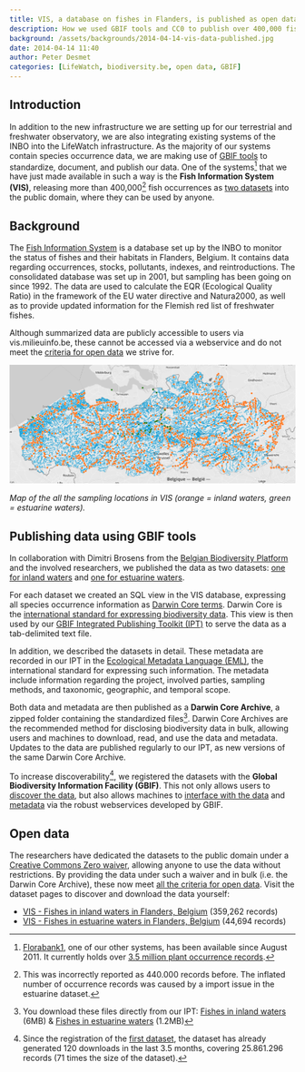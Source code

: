 ```yaml
---
title: VIS, a database on fishes in Flanders, is published as open data
description: How we used GBIF tools and CC0 to publish over 400,000 fish occurrences.
background: /assets/backgrounds/2014-04-14-vis-data-published.jpg
date: 2014-04-14 11:40
author: Peter Desmet
categories: [LifeWatch, biodiversity.be, open data, GBIF]
---
```


## Introduction

In addition to the new infrastructure we are setting up for our terrestrial and freshwater observatory, we are also integrating existing systems of the INBO into the LifeWatch infrastructure. As the majority of our systems contain species occurrence data, we are making use of [GBIF tools](https://www.gbif.org/publishing-data) to standardize, document, and publish our data. One of the systems[^1] that we have just made available in such a way is the **Fish Information System (VIS)**, releasing more than 400,000[^2] fish occurrences as [two datasets](http://www.gbif.org/dataset/search?q=vis+-+Fishes) into the public domain, where they can be used by anyone.

[^1]: [Florabank1](http://doi.org/10.3897/phytokeys.12.2849), one of our other systems, has been available since August 2011. It currently holds over [3.5 million plant occurrence records](http://www.gbif.org/dataset/271c444f-f8d8-4986-b748-e7367755c0c1).

[^2]: This was incorrectly reported as 440.000 records before. The inflated number of occurrence records was caused by a import issue in the estuarine dataset.

## Background

The [Fish Information System](http://vis.milieuinfo.be) is a database set up by the INBO to monitor the status of fishes and their habitats in Flanders, Belgium. It contains data regarding occurrences, stocks, pollutants, indexes, and reintroductions. The consolidated database was set up in 2001, but sampling has been going on since 1992. The data are used to calculate the EQR (Ecological Quality Ratio) in the framework of the EU water directive and Natura2000, as well as to provide updated information for the Flemish red list of freshwater fishes.

Although summarized data are publicly accessible to users via vis.milieuinfo.be, these cannot be accessed via a webservice and do not meet the [criteria for open data](http://opendefinition.org) we strive for.

![Map of VIS sampling locations](/assets/images/2014-04-14-vis-data-published-sampling-locations.png)

*Map of the all the sampling locations in VIS (orange = inland waters, green = estuarine waters).*

## Publishing data using GBIF tools

In collaboration with Dimitri Brosens from the [Belgian Biodiversity Platform](http://www.biodiversity.be) and the involved researchers, we published the data as two datasets: [one for inland waters](https://doi.org/10.15468/gzyxyd) and [one for estuarine waters](https://doi.org/10.15468/estwpt).

For each dataset we created an SQL view in the VIS database, expressing all species occurrence information as [Darwin Core terms](http://rs.tdwg.org/dwc/terms/index.htm). Darwin Core is the [international standard for expressing biodiversity data](http://doi.org/10.1371/journal.pone.0029715). This view is then used by our [GBIF Integrated Publishing Toolkit (IPT)](https://ipt.inbo.be) to serve the data as a tab-delimited text file.

In addition, we described the datasets in detail. These metadata are recorded in our IPT in the [Ecological Metadata Language (EML)](http://en.wikipedia.org/wiki/Ecological_Metadata_Language), the international standard for expressing such information. The metadata include information regarding the project, involved parties, sampling methods, and taxonomic, geographic, and temporal scope.

Both data and metadata are then published as a **Darwin Core Archive**, a zipped folder containing the standardized files[^3]. Darwin Core Archives are the recommended method for disclosing biodiversity data in bulk, allowing users and machines to download, read, and use the data and metadata. Updates to the data are published regularly to our IPT, as new versions of the same Darwin Core Archive.

[^3]: You download these files directly from our IPT: [Fishes in inland waters](https://ipt.inbo.be/archive.do?r=vis-inland-occurrences) (6MB) & [Fishes in estuarine waters](https://ipt.inbo.be/archive.do?r=vis-estuarine-occurrences) (1.2MB)

To increase discoverability[^4], we registered the datasets with the **Global Biodiversity Information Facility (GBIF)**. This not only allows users to [discover the data](http://www.gbif.org/dataset/search?q=vis), but also allows machines to [interface with the data](http://www.gbif.org/developer/occurrence) and [metadata](http://www.gbif.org/developer/registry) via the robust webservices developed by GBIF.

[^4]: Since the registration of the [first dataset](http://www.gbif.org/dataset/823dc56e-f987-495c-98bf-43318719e30f/activity), the dataset has already generated 120 downloads in the last 3.5 months, covering 25.861.296 records (71 times the size of the dataset).

## Open data

The researchers have dedicated the datasets to the public domain under a [Creative Commons Zero waiver](http://creativecommons.org/publicdomain/zero/1.0/), allowing anyone to use the data without restrictions. By providing the data under such a waiver and in bulk (i.e. the Darwin Core Archive), these now meet [all the criteria for open data](http://opendefinition.org/od/). Visit the dataset pages to discover and download the data yourself:

* [VIS - Fishes in inland waters in Flanders, Belgium](https://doi.org/10.15468/gzyxyd) (359,262 records)
* [VIS - Fishes in estuarine waters in Flanders, Belgium](https://doi.org/10.15468/estwpt) (44,694 records)
